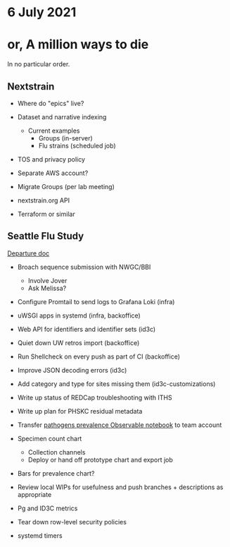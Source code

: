 # 6 July 2021
# or, A million ways to die

In no particular order.


## Nextstrain

- Where do "epics" live?

- Dataset and narrative indexing
  - Current examples
    - Groups (in-server)
    - Flu strains (scheduled job)

- TOS and privacy policy

- Separate AWS account?

- Migrate Groups (per lab meeting)

- nextstrain.org API

- Terraform or similar



## Seattle Flu Study

[Departure doc](https://docs.google.com/document/d/1XS8VdgS_DqfHh8aSWkUymvlnHF3dvl3_BsgLEsZx2G4/edit)

- Broach sequence submission with NWGC/BBI
  - Involve Jover
  - Ask Melissa?

- Configure Promtail to send logs to Grafana Loki (infra)

- uWSGI apps in systemd (infra, backoffice)

- Web API for identifiers and identifier sets (id3c)

- Quiet down UW retros import (backoffice)

- Run Shellcheck on every push as part of CI (backoffice)

- Improve JSON decoding errors (id3c)

- Add category and type for sites missing them (id3c-customizations)

- Write up status of REDCap troubleshooting with ITHS

- Write up plan for PHSKC residual metadata

- Transfer [pathogens prevalence Observable notebook](https://observablehq.com/@tsibley/pathogen-prevalence) to team account

- Specimen count chart
  - Collection channels
  - Deploy or hand off prototype chart and export job

- Bars for prevalence chart?

- Review local WIPs for usefulness and push branches + descriptions as appropriate

- Pg and ID3C metrics

- Tear down row-level security policies

- systemd timers
